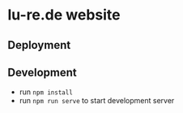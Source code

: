 # lu-re.de website

## Deployment

## Development

* run `npm install`
* run `npm run serve` to start development server



